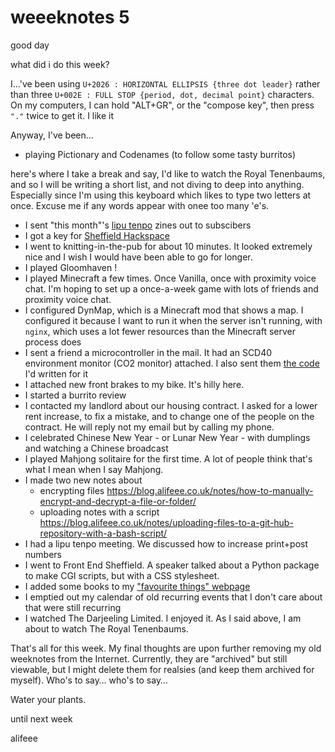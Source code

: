 # weeeknotes 5

good day

what did i do this week?

I…'ve been using `U+2026 : HORIZONTAL ELLIPSIS {three dot leader}` rather than three `U+002E : FULL STOP {period, dot, decimal point}` characters. On my computers, I can hold "ALT+GR", or the "compose key", then press `"."` twice to get it. I like it

Anyway, I've been…

- playing Pictionary and Codenames (to follow some tasty burritos)

here's where I take a break and say, I'd like to watch the Royal Tenenbaums, and so I will be writing a short list, and not diving to deep into anything. Especially since I'm using this keyboard which likes to type two letters at once. Excuse me if any words appear with onee too many 'e's.

- I sent "this month"'s [lipu tenpo](https://liputenpo.org/) zines out to subscibers
- I got a key for [Sheffield Hackspace](https://www.sheffieldhackspace.org.uk/)
- I went to knitting-in-the-pub for about 10 minutes. It looked extremely nice and I wish I would have been able to go for longer.
- I played Gloomhaven !
- I played Minecraft a few times. Once Vanilla, once with proximity voice chat. I'm hoping to set up a once-a-week game with lots of friends and proximity voice chat.
- I configured DynMap, which is a Minecraft mod that shows a map. I configured it because I want to run it when the server isn't running, with  `nginx`, which uses a lot fewer resources than the Minecraft server process does
- I sent a friend a microcontroller in the mail. It had an SCD40 environment monitor (CO2 monitor) attached. I also sent them [the code](https://github.com/alifeee/co2-monitoring) I'd written for it
- I attached new front brakes to my bike. It's hilly here.
- I started a burrito review
- I contacted my landlord about our housing contract. I asked for a lower rent increase, to fix a mistake, and to change one of the people on the contract. He will reply not my email but by calling my phone.
- I celebrated Chinese New Year - or Lunar New Year - with dumplings and watching a Chinese broadcast
- I played Mahjong solitaire for the first time. A lot of people think that's what I mean when I say Mahjong.
- I made two new notes about
    - encrypting files https://blog.alifeee.co.uk/notes/how-to-manually-encrypt-and-decrypt-a-file-or-folder/
    - uploading notes with a script https://blog.alifeee.co.uk/notes/uploading-files-to-a-git-hub-repository-with-a-bash-script/
- I had a lipu tenpo meeting. We discussed how to increase print+post numbers
- I went to Front End Sheffield. A speaker talked about a Python package to make CGI scripts, but with a CSS stylesheet.
- I added some books to my ["favourite things" webpage](https://alifeee.co.uk/favourites/)
- I emptied out my calendar of old recurring events that I don't care about that were still recurring
- I watched The Darjeeling Limited. I enjoyed it. As I said above, I am about to watch The Royal Tenenbaums.

That's all for this week. My final thoughts are upon further removing my old weeknotes from the Internet. Currently, they are "archived" but still viewable, but I might delete them for realsies (and keep them archived for myself). Who's to say… who's to say…

Water your plants.

until next week

alifeee
